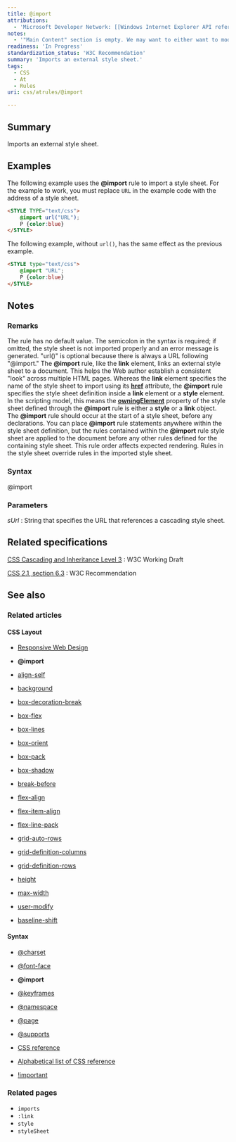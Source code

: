 ```yaml
---
title: @import
attributions:
  - 'Microsoft Developer Network: [[Windows Internet Explorer API reference](http://msdn.microsoft.com/en-us/library/ie/hh828809%28v=vs.85%29.aspx) Article]'
notes:
  - '"Main Content" section is empty. We may want to either want to modify programmatically if subsections like @rules -> @import only are decided to only need examples and references to support the parent categories.'
readiness: 'In Progress'
standardization_status: 'W3C Recommendation'
summary: 'Imports an external style sheet.'
tags:
  - CSS
  - At
  - Rules
uri: css/atrules/@import

---
```

## Summary

Imports an external style sheet.

## Examples

The following example uses the **@import** rule to import a style sheet. For the example to work, you must replace `URL` in the example code with the address of a style sheet.

``` html
<STYLE TYPE="text/css">
    @import url("URL");
    P {color:blue}
</STYLE>
```

The following example, without `url()`, has the same effect as the previous example.

``` html
<STYLE type="text/css">
    @import "URL";
    P {color:blue}
</STYLE>
```

## Notes

### Remarks

The rule has no default value. The semicolon in the syntax is required; if omitted, the style sheet is not imported properly and an error message is generated. "url()" is optional because there is always a URL following "@import." The **@import** rule, like the **link** element, links an external style sheet to a document. This helps the Web author establish a consistent "look" across multiple HTML pages. Whereas the **link** element specifies the name of the style sheet to import using its [**href**](/html/attributes/href) attribute, the **@import** rule specifies the style sheet definition inside a **link** element or a **style** element. In the scripting model, this means the [**owningElement**](/css/cssom/styleSheet/owningElement) property of the style sheet defined through the **@import** rule is either a **style** or a **link** object. The **@import** rule should occur at the start of a style sheet, before any declarations. You can place **@import** rule statements anywhere within the style sheet definition, but the rules contained within the **@import** rule style sheet are applied to the document before any other rules defined for the containing style sheet. This rule order affects expected rendering. Rules in the style sheet override rules in the imported style sheet.

### Syntax

@import

### Parameters

*sUrl*
:   String that specifies the URL that references a cascading style sheet.

## Related specifications

[CSS Cascading and Inheritance Level 3](http://www.w3.org/TR/css3-cascade/)
:   W3C Working Draft

[CSS 2.1, section 6.3](http://www.w3.org/TR/CSS2/cascade.html#at-import)
:   W3C Recommendation

## See also

### Related articles

#### CSS Layout

-   [Responsive Web Design](/concepts/mobile_web/responsive_design)

-   **@import**

-   [align-self](/css/properties/align-self)

-   [background](/css/properties/background)

-   [box-decoration-break](/css/properties/box-decoration-break)

-   [box-flex](/css/properties/box-flex)

-   [box-lines](/css/properties/box-lines)

-   [box-orient](/css/properties/box-orient)

-   [box-pack](/css/properties/box-pack)

-   [box-shadow](/css/properties/box-shadow)

-   [break-before](/css/properties/break-before)

-   [flex-align](/css/properties/flex-align)

-   [flex-item-align](/css/properties/flex-item-align)

-   [flex-line-pack](/css/properties/flex-line-pack)

-   [grid-auto-rows](/css/properties/grid-auto-rows)

-   [grid-definition-columns](/css/properties/grid-definition-columns)

-   [grid-definition-rows](/css/properties/grid-definition-rows)

-   [height](/css/properties/height)

-   [max-width](/css/properties/max-width)

-   [user-modify](/css/properties/user-modify)

-   [baseline-shift](/svg/attributes/baseline-shift)

#### Syntax

-   [@charset](/css/atrules/@charset)

-   [@font-face](/css/atrules/@font-face)

-   **@import**

-   [@keyframes](/css/atrules/@keyframes)

-   [@namespace](/css/atrules/@namespace)

-   [@page](/css/atrules/@page)

-   [@supports](/css/atrules/@supports)

-   [CSS reference](/css/reference)

-   [Alphabetical list of CSS reference](/css/reference/alphabetical)

-   [!important](/css/syntax/!important)

### Related pages

-   `imports`
-   `:link`
-   `style`
-   `styleSheet`
